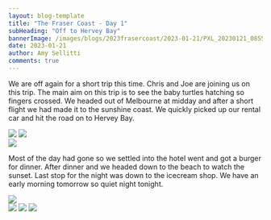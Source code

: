 ```yaml
---
layout: blog-template
title: "The Fraser Coast - Day 1"
subHeading: "Off to Hervey Bay"
bannerImage: /images/blogs/2023frasercoast/2023-01-21/PXL_20230121_085529534.MP.jpg_compressed.JPEG
date: 2023-01-21
author: Amy Sellitti
comments: true
---
```


We are off again for a short trip this time. Chris and Joe are joining us on this trip. The main aim on this trip is to see the baby turtles hatching so fingers crossed. We headed out of Melbourne at midday and after a short flight we had made it to the sunshine coast. We quickly picked up our rental car and hit the road on to Hervey Bay.

<div class="grid-2c">
  <img src="/images/blogs/2023frasercoast/2023-01-21/PXL_20230121_041107982.MP.jpg_compressed.JPEG"/>
  <img src="/images/blogs/2023frasercoast/2023-01-21/PXL_20230121_042257743.MP.jpg_compressed.JPEG"/>
</div>
<div class="center-image"><img src="/images/blogs/2023frasercoast/2023-01-21/PXL_20230121_060205877.MP.jpg_compressed.JPEG" /></div>

Most of the day had gone so we settled into the hotel went and got a burger for dinner. After dinner and we headed down to the beach to watch the sunset. Last stop for the night was down to the icecream shop. We have an early morning tomorrow so quiet night tonight.

<div class="center-image"><img src="/images/blogs/2023frasercoast/2023-01-21/PXL_20230121_085757388.MP.jpg_compressed.JPEG" /></div>
<div class="grid-3c">
  <img src="/images/blogs/2023frasercoast/2023-01-21/PXL_20230121_091006031.MP.jpg_compressed.JPEG"/>
  <img src="/images/blogs/2023frasercoast/2023-01-21/PXL_20230121_085529534.MP.jpg_compressed.JPEG"/>
  <img src="/images/blogs/2023frasercoast/2023-01-21/PXL_20230121_091500170.jpg_compressed.JPEG"/>
</div>